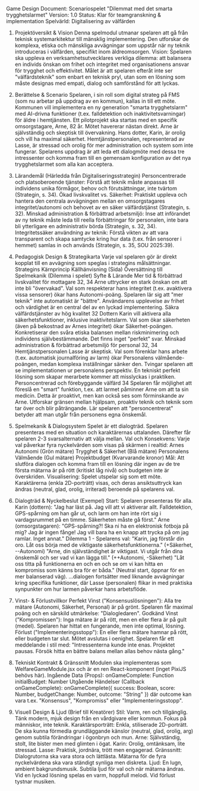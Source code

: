 Game Design Document: Scenariospelet "Dilemmat med det smarta trygghetslarmet"
Version: 1.0 Status: Klar för teamgranskning & implementation Spelvärld: Digitalisering av välfärden
1. Projektöversikt & Vision
Denna spelmodul utmanar spelaren att gå från teknisk systemarkitektur till mänsklig implementering. Den utforskar de komplexa, etiska och mänskliga avvägningar som uppstår när ny teknik introduceras i välfärden, specifikt inom äldreomsorgen.
Vision: Spelaren ska uppleva en verksamhetsutvecklares verkliga dilemma: att balansera en individs önskan om frihet och integritet med organisationens ansvar för trygghet och effektivitet. Målet är att spelaren efteråt inte ser "välfärdsteknik" som enbart en teknisk pryl, utan som en lösning som måste designas med empati, dialog och samförstånd för att lyckas.
2. Berättelse & Scenario
Spelaren, i sin roll som digital strateg på FMS (som nu arbetar på uppdrag av en kommun), kallas in till ett möte. Kommunen vill implementera en ny generation "smarta trygghetslarm" med AI-drivna funktioner (t.ex. falldetektion och inaktivitetsvarningar) för äldre i hemtjänsten. Ett pilotprojekt ska startas med en specifik omsorgstagare, Arne, 82 år.
Mötet havererar nästan direkt. Arne är självständig och skeptisk till övervakning. Hans dotter, Karin, är orolig och vill ha maximal säkerhet. Hemtjänstpersonalen, representerad av Lasse, är stressad och orolig för mer administration och system som inte fungerar.
Spelarens uppdrag är att leda ett dialogmöte med dessa tre intressenter och komma fram till en gemensam konfiguration av det nya trygghetslarmet som alla kan acceptera.
3. Lärandemål (Härledda från Digitaliseringsstrategin)
Personcentrerade och platsoberoende tjänster: Förstå att teknik måste anpassas till individens unika förmågor, behov och förutsättningar, inte tvärtom (Strategin, s. 34).
Ökad livskvalitet vs. Säkerhet: Praktiskt uppleva och hantera den centrala avvägningen mellan en omsorgstagares integritet/autonomi och behovet av en säker välfärdstjänst (Strategin, s. 32).
Minskad administration & förbättrad arbetsmiljö: Inse att införandet av ny teknik måste leda till reella förbättringar för personalen, inte bara bli ytterligare en administrativ börda (Strategin, s. 32, 34).
Integritetssäker användning av teknik: Förstå vikten av att vara transparent och skapa samtycke kring hur data (t.ex. från sensorer i hemmet) samlas in och används (Strategin, s. 35, SOU 2025:39).
4. Pedagogisk Design & Strategikarta
Varje val spelaren gör är direkt kopplat till en avvägning som speglas i strategins målsättningar.
Strategins Kärnprincip
Källhänvisning (Sida)
Översättning till Spelmekanik (Dilemma i spelet)
Syfte & Lärande
Mer tid & förbättrad livskvalitet för mottagare
32, 34
Arne uttrycker en stark önskan om att inte bli "övervakad". Val som respekterar hans integritet (t.ex. avaktivera vissa sensorer) ökar hans Autonomi-poäng.
Spelaren lär sig att "mer teknik" inte automatiskt är "bättre". Användarens upplevelse av frihet och värdighet är en central del av en lyckad implementering.
Säkra välfärdstjänster av hög kvalitet
32
Dottern Karin vill aktivera alla säkerhetsfunktioner, inklusive inaktivitetslarm. Val som ökar säkerheten (även på bekostnad av Arnes integritet) ökar Säkerhet-poängen.
Konkretiserar den svåra etiska balansen mellan riskminimering och individens självbestämmande. Det finns inget "perfekt" svar.
Minskad administration & förbättrad arbetsmiljö för personal
32, 34
Hemtjänstpersonalen Lasse är skeptisk. Val som förenklar hans arbete (t.ex. automatisk journalföring av larm) ökar Personalens välmående-poängen, medan komplexa inställningar sänker den.
Tvingar spelaren att se implementationen ur personalens perspektiv. En tekniskt perfekt lösning som skapar merarbete kommer att misslyckas i praktiken.
Personcentrerad och förebyggande välfärd
34
Spelaren får möjlighet att föreslå en "smart" funktion, t.ex. att larmet påminner Arne om att ta sin medicin. Detta är proaktivt, men kan också ses som förminskande av Arne.
Utforskar gränsen mellan hjälpsam, proaktiv teknik och teknik som tar över och blir påträngande. Lär spelaren att "personcentrerat" betyder att man utgår från personens egna önskemål.

5. Spelmekanik & Dialogsystem
Spelet är ett dialogträd. Spelaren presenteras med en situation och karaktärernas uttalanden. Därefter får spelaren 2-3 svarsalternativ att välja mellan.
Val och Konsekvens: Varje val påverkar fyra nyckelvärden som visas på skärmen i realtid:
Arnes Autonomi (Grön mätare)
Trygghet & Säkerhet (Blå mätare)
Personalens Välmående (Gul mätare)
Projektbudget (Kvarvarande kronor)
Mål: Att slutföra dialogen och komma fram till en lösning där ingen av de tre första mätarna är på rött (kritiskt låg nivå) och budgeten inte är överskriden.
Visualisering: Spelet utspelar sig som ett möte. Karaktärerna (enkla 2D-porträtt) visas, och deras ansiktsuttryck kan ändras (neutral, glad, orolig, irriterad) beroende på spelarens val.
6. Dialogträd & Nyckelbeslut (Exempel)
Start: Spelaren presenteras för alla. Karin (dottern): "Jag har läst på. Jag vill att vi aktiverar allt. Falldetektion, GPS-spårning om han går ut, och larm om han inte rört sig i vardagsrummet på en timme. Säkerheten måste gå först." Arne (omsorgstagaren): "GPS-spårning?! Ska ni ha en elektronisk fotboja på mig? Jag är ingen fånge! Jag vill bara ha en knapp att trycka på om jag ramlar. Inget annat."
Dilemma 1 - Spelarens val:
"Karin, jag förstår din oro. Låt oss börja med de viktigaste säkerhetsfunktionerna." (+Säkerhet, --Autonomi)
"Arne, din självständighet är viktigast. Vi utgår från dina önskemål och ser vad vi kan lägga till." (++Autonomi, -Säkerhet)
"Låt oss titta på funktionerna en och en och se om vi kan hitta en kompromiss som känns bra för er båda." (Neutral start, öppnar för en mer balanserad väg).
...dialogen fortsätter med liknande avvägningar kring specifika funktioner, där Lasse (personalen) flikar in med praktiska synpunkter om hur larmen påverkar hans arbetsflöde.
7. Vinst- & Förlustvillkor
Perfekt Vinst ("Konsensuslösningen"): Alla tre mätare (Autonomi, Säkerhet, Personal) är på grönt. Spelaren får maximal poäng och en särskild utmärkelse: "Dialogledaren".
Godkänd Vinst ("Kompromissen"): Inga mätare är på rött, men en eller flera är på gult (medel). Spelaren har hittat en fungerande, men inte optimal, lösning.
Förlust ("Implementeringsstopp"): En eller flera mätare hamnar på rött, eller budgeten tar slut. Mötet avslutas i oenighet. Spelaren får ett meddelande i stil med: "Intressenterna kunde inte enas. Projektet pausas. Försök hitta en bättre balans mellan allas behov nästa gång."
8. Tekniskt Kontrakt & Gränssnitt
Modulen ska implementeras som WelfareGameModule.jsx och är en ren React-komponent (inget PixiJS behövs här).
Ingående Data (Props):
onGameComplete: Function
initialBudget: Number
Utgående Händelser (Callback onGameComplete):
onGameComplete({ success: Boolean, score: Number, budgetChange: Number, outcome: "String" }) där outcome kan vara t.ex. "Konsensus", "Kompromiss" eller "Implementeringsstopp".
9. Visuell Design & Ljud (Brief till Kreatörer)
Stil: Varm, ren och tillgänglig. Tänk modern, mjuk design från en vårdgivare eller kommun. Fokus på människor, inte teknik.
Karaktärsporträtt: Enkla, stiliserade 2D-porträtt. De ska kunna förmedla grundläggande känslor (neutral, glad, orolig, arg) genom subtila förändringar i ögonbryn och mun.
Arne: Självständig, stolt, lite bister men med glimten i ögat.
Karin: Orolig, omtänksam, lite stressad.
Lasse: Praktisk, jordnära, trött men engagerad.
Gränssnitt: Dialogrutorna ska vara stora och lättlästa. Mätarna för de fyra nyckelvärdena ska vara ständigt synliga men diskreta.
Ljud: En lugn, ambient bakgrundsmusik. Subtila ljud för val och när mätarna ändras. Vid en lyckad lösning spelas en varm, hoppfull melodi. Vid förlust tystnar musiken.

